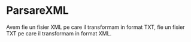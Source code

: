 # ParsareXML

Avem fie un fisier XML pe care il transformam in format TXT, fie un fisier TXT pe care il transformam in format XML.
